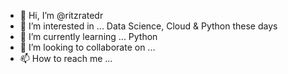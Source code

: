 - 👋 Hi, I’m @ritzratedr
- 👀 I’m interested in ... Data Science, Cloud & Python these days
- 🌱 I’m currently learning ... Python
- 💞️ I’m looking to collaborate on ...
- 📫 How to reach me ...

<!---
ritzratedr/ritzratedr is a ✨ special ✨ repository because its `README.md` (this file) appears on your GitHub profile.
You can click the Preview link to take a look at your changes.
--->
